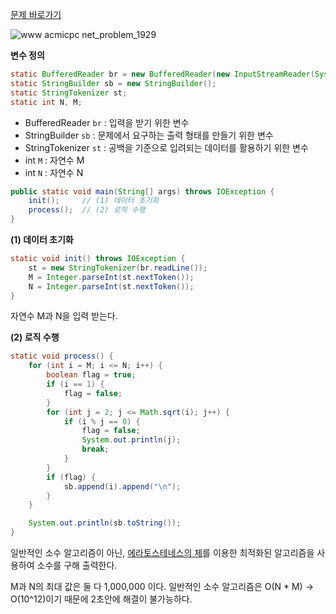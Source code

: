 [문제 바로가기](https://www.acmicpc.net/problem/1929)

![www acmicpc net_problem_1929](https://user-images.githubusercontent.com/78605779/182865801-5d28e54c-f8ab-40eb-b525-54fd3e646184.png)

**변수 정의**

```java
static BufferedReader br = new BufferedReader(new InputStreamReader(System.in));
static StringBuilder sb = new StringBuilder();
static StringTokenizer st;
static int N, M;
```

- BufferedReader `br` : 입력을 받기 위한 변수
- StringBuilder `sb` : 문제에서 요구하는 출력 형태를 만들기 위한 변수
- StringTokenizer `st` : 공백을 기준으로 입려되는 데이터를 활용하기 위한 변수
- int `M` : 자연수 M
- int `N` : 자연수 N

```java
public static void main(String[] args) throws IOException {
    init();     // (1) 데이터 초기화
    process();  // (2) 로직 수행
}
```

**(1) 데이터 초기화**

```java
static void init() throws IOException {
    st = new StringTokenizer(br.readLine());
    M = Integer.parseInt(st.nextToken());
    N = Integer.parseInt(st.nextToken());
}
```

자연수 M과 N을 입력 받는다.

**(2) 로직 수행**

```java
static void process() {
    for (int i = M; i <= N; i++) {
        boolean flag = true;
        if (i == 1) {
            flag = false;
        }
        for (int j = 2; j <= Math.sqrt(i); j++) {
            if (i % j == 0) {
                flag = false;
                System.out.println(j);
                break;
            }
        }
        if (flag) {
            sb.append(i).append("\n");
        }
    }

    System.out.println(sb.toString());
}
```

일반적인 소수 알고리즘이 아닌, [에라토스테네스의 체](https://ko.wikipedia.org/wiki/%EC%97%90%EB%9D%BC%ED%86%A0%EC%8A%A4%ED%85%8C%EB%84%A4%EC%8A%A4%EC%9D%98_%EC%B2%B4)를 이용한 최적화된 알고리즘을 사용하여 소수를 구해 출력한다.

M과 N의 최대 값은 둘 다 1,000,000 이다. 일반적인 소수 알고리즘은 O(N \* M) -> O(10^12)이기 때문에 2초안에 해결이 불가능하다.
